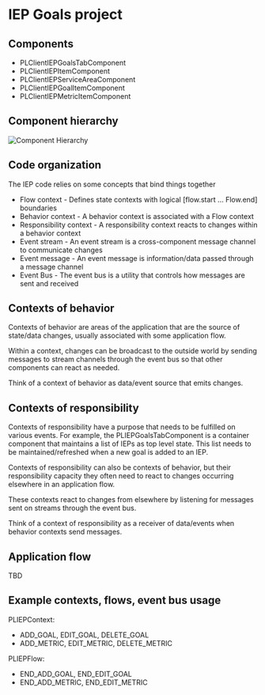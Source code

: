 # IEP Goals project

## Components

* PLClientIEPGoalsTabComponent
* PLClientIEPItemComponent
* PLClientIEPServiceAreaComponent
* PLClientIEPGoalItemComponent
* PLClientIEPMetricItemComponent

## Component hierarchy

![Component Hierarchy](https://github.com/presencelearning/edu-clients/blob/dev/src/app/modules/clients/pl-client-iep-goals/component-hierarchy.png)

## Code organization

The IEP code relies on some concepts that bind things together

* Flow context - Defines state contexts with logical [flow.start ... Flow.end] boundaries
* Behavior context - A behavior context is associated with a Flow context
* Responsibility context - A responsibility context reacts to changes within a behavior context
* Event stream - An event stream is a cross-component message channel to communicate changes
* Event message - An event message is information/data passed through a message channel
* Event Bus - The event bus is a utility that controls how messages are sent and received

## Contexts of behavior

Contexts of behavior are areas of the application that are the source of state/data changes, usually associated with some application flow.

Within a context, changes can be broadcast to the outside world by sending messages to stream channels through the event bus so that other components can react as needed.

Think of a context of behavior as data/event source that emits changes.


## Contexts of responsibility

Contexts of responsibility have a purpose that needs to be fulfilled on various events. For example, the PLIEPGoalsTabComponent is a container component that maintains a list of IEPs as top level state. This list needs to be maintained/refreshed when a new goal is added to an IEP.

Contexts of responsibility can also be contexts of behavior, but their responsibility capacity they often need to react to changes occurring elsewhere in an application flow.

These contexts react to changes from elsewhere by listening for messages sent on streams through the event bus.

Think of a context of responsibility as a receiver of data/events when behavior contexts send messages.


## Application flow

TBD


## Example contexts, flows, event bus usage 

PLIEPContext:

* ADD_GOAL, EDIT_GOAL, DELETE_GOAL
* ADD_METRIC, EDIT_METRIC, DELETE_METRIC

PLIEPFlow:

* END_ADD_GOAL, END_EDIT_GOAL
* END_ADD_METRIC, END_EDIT_METRIC
